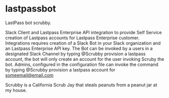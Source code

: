 # lastpassbot
LastPass bot scrubby.

Slack Client and Lastpass Enterprise API integration to provide Self Service creation of Lastpass accounts for Lastpass Enterprise customer.
Integrations requires creation of a Slack Bot in your Slack organization and an Lastpass Enterprise API key. 
The Bot can be invoked by a users in a designated Slack Channel by typing @Scrubby provision a lastpass account, the bot will only create an account for the user invoking Scruby the bot. 
Admins, configured in the configuration file can invoke the command by typing @Scrubby provision a lastpass account for someemail@email.com


Scrubby is a California Scrub Jay that steals peanuts from a peanut jar at my house.
